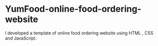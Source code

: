 # YumFood-online-food-ordering-website
I developed a template of online food ordering website using HTML , CSS and JavaScript.
